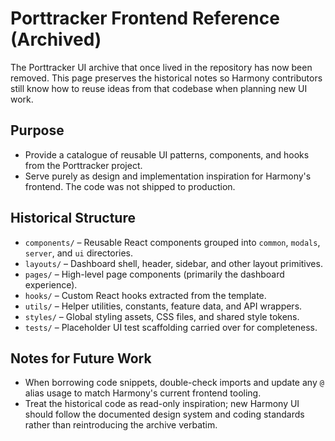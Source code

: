 # Porttracker Frontend Reference (Archived)

The Porttracker UI archive that once lived in the repository has now been removed. This page preserves the historical notes so Harmony contributors still know how to reuse ideas from that codebase when planning new UI work.

## Purpose
- Provide a catalogue of reusable UI patterns, components, and hooks from the Porttracker project.
- Serve purely as design and implementation inspiration for Harmony's frontend. The code was not shipped to production.

## Historical Structure
- `components/` – Reusable React components grouped into `common`, `modals`, `server`, and `ui` directories.
- `layouts/` – Dashboard shell, header, sidebar, and other layout primitives.
- `pages/` – High-level page components (primarily the dashboard experience).
- `hooks/` – Custom React hooks extracted from the template.
- `utils/` – Helper utilities, constants, feature data, and API wrappers.
- `styles/` – Global styling assets, CSS files, and shared style tokens.
- `tests/` – Placeholder UI test scaffolding carried over for completeness.

## Notes for Future Work
- When borrowing code snippets, double-check imports and update any `@` alias usage to match Harmony's current frontend tooling.
- Treat the historical code as read-only inspiration; new Harmony UI should follow the documented design system and coding standards rather than reintroducing the archive verbatim.
